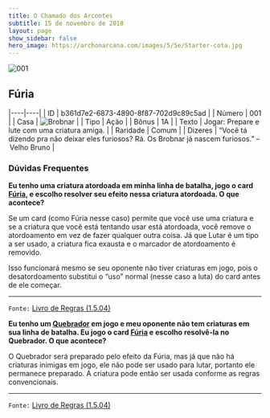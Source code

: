 ```yaml
---
title: O Chamado dos Arcontes
subtitle: 15 de novembro de 2018
layout: page
show_sidebar: false
hero_image: https://archonarcana.com/images/5/5e/Starter-cota.jpg
---
```


![001](https://cdn.keyforgegame.com/media/card_front/pt/341_001_7C854VPW72RH_pt.png)

## Fúria

|----|----|
| ID | b361d7e2-6873-4890-8f87-702d9c89c5ad |
| Número | 001 |
| Casa | ![Brobnar](https://archonarcana.com/images/thumb/e/e0/Brobnar.png/22px-Brobnar.png "Brobnar") |
| Tipo | Ação |
| Bônus | 1A |
| Texto | Jogar: Prepare e lute com uma criatura amiga. |
| Raridade | Comum |
| Dizeres | “Você tá dizendo pra não deixar eles furiosos? Rá. Os Brobnar já nascem furiosos.” – Velho Bruno |

### Dúvidas Frequentes

**Eu tenho uma criatura atordoada em minha linha de batalha, jogo
o card [Fúria](/cota/001), e escolho resolver seu efeito nessa criatura
atordoada. O que acontece?**

Se um card (como Fúria nesse caso) permite que você use uma criatura
e se a criatura que você está tentando usar está atordoada, você remove
o atordoamento em vez de fazer qualquer outra coisa. Já que Lutar é um
tipo a ser usado, a criatura fica exausta e o marcador de atordoamento
é removido.

Isso funcionará mesmo se seu oponente não tiver criaturas em jogo, pois
o desatordoamento substitui o “uso” normal (nesse caso a luta) do card
antes de ele começar.

<hr/>

`Fonte:` [Livro de Regras (1.5.04)](https://drive.google.com/open?id=14pM1J8ZR_4hZbGFZt-ArQdAGsHCPEQdE)

**Eu tenho um [Quebrador](/cota/030) em jogo e meu oponente não
tem criaturas em sua linha de batalha. Eu jogo o card [Fúria](/cota/001) e escolho resolvê-la no Quebrador. O que acontece?**

O Quebrador será preparado pelo efeito da Fúria, mas já que não há
criaturas inimigas em jogo, ele não pode ser usado para lutar, portanto
ele permanece preparado. A criatura pode então ser usada conforme as
regras convencionais.

<hr/>

`Fonte:` [Livro de Regras (1.5.04)](https://drive.google.com/open?id=14pM1J8ZR_4hZbGFZt-ArQdAGsHCPEQdE)
